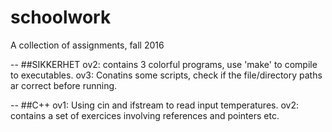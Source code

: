 # schoolwork
A collection of assignments, fall 2016

--
##SIKKERHET
ov2: contains 3 colorful programs, use 'make' to compile to executables.
ov3: Conatins some scripts, check if the file/directory paths ar correct before running.

--
##C++
ov1: Using cin and ifstream to read input temperatures.
ov2: contains a set of exercices involving references and pointers etc.

